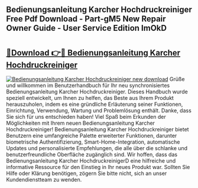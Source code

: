## Bedienungsanleitung Karcher Hochdruckreiniger Free Pdf Download - Part-gM5 New Repair Owner Guide - User Service Edition ImOkD

# <h2><a href="http://df5e9d4.blite.top/?on=Bedienungsanleitung+Karcher+Hochdruckreiniger">🔗Download 👉🔴 Bedienungsanleitung Karcher Hochdruckreiniger</a></h2>

[![Bedienungsanleitung Karcher Hochdruckreiniger new download](https://i.imgur.com/lujVjoI.png)](http://df5e9d4.blite.top/?on=Bedienungsanleitung+Karcher+Hochdruckreiniger)
Grüße und willkommen im Benutzerhandbuch für Ihr neu synchronisiertes Bedienungsanleitung Karcher Hochdruckreiniger. Dieses Handbuch wurde speziell entwickelt, um Ihnen zu helfen, das Beste aus Ihrem Produkt herauszuholen, indem es eine gründliche Erläuterung seiner Funktionen, Einrichtung, Verwendung, Wartung und Problemlösung enthält. Danke, dass Sie sich für uns entschieden haben! Viel Spaß beim Erkunden der Möglichkeiten mit Ihrem neuen Bedienungsanleitung Karcher Hochdruckreiniger! Bedienungsanleitung Karcher Hochdruckreiniger bietet Benutzern eine umfangreiche Palette erweiterter Funktionen, darunter biometrische Authentifizierung, Smart-Home-Integration, automatische Updates und personalisierte Empfehlungen, die alle über die schlanke und benutzerfreundliche Oberfläche zugänglich sind. Wir hoffen, dass das Bedienungsanleitung Karcher HochdruckreinigerD eine hilfreiche und informative Ressource für den Einstieg in Ihr neues Produkt war. Sollten Sie Hilfe oder Klärung benötigen, zögern Sie bitte nicht, sich an unser Kundendienstteam zu wenden.
